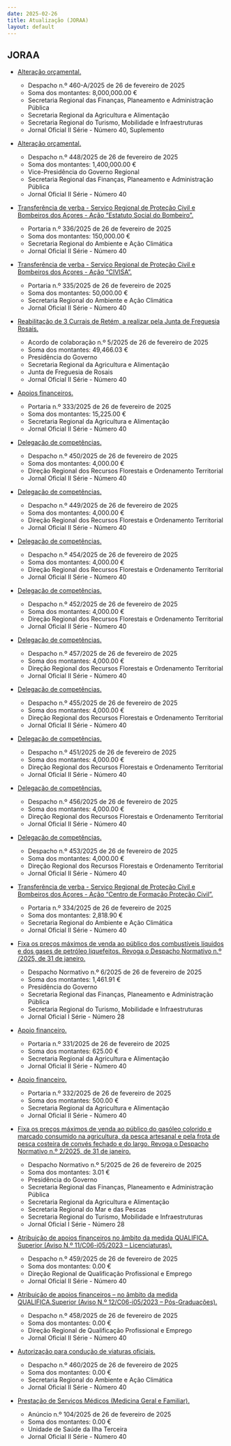 ```yaml
---
date: 2025-02-26
title: Atualização (JORAA)
layout: default
---
```

## JORAA

* [Alteração orçamental.](https://jo.azores.gov.pt/#/ato/67b5727a-4ac5-4c6d-851f-1a427d590112)
  * Despacho n.º 460-A/2025 de 26 de fevereiro de 2025
  * Soma dos montantes: 8,000,000.00 €
  * Secretaria Regional das Finanças, Planeamento e Administração Pública
  * Secretaria Regional da Agricultura e Alimentação
  * Secretaria Regional do Turismo, Mobilidade e Infraestruturas
  * Jornal Oficial II Série - Número 40, Suplemento

* [Alteração orçamental.](https://jo.azores.gov.pt/#/ato/014d12b3-994f-4528-9da9-4fec6bc6fb5a)
  * Despacho n.º 448/2025 de 26 de fevereiro de 2025
  * Soma dos montantes: 1,400,000.00 €
  * Vice-Presidência do Governo Regional
  * Secretaria Regional das Finanças, Planeamento e Administração Pública
  * Jornal Oficial II Série - Número 40

* [Transferência de verba - Serviço Regional de Proteção Civil e Bombeiros dos Açores - Ação “Estatuto Social do Bombeiro”.](https://jo.azores.gov.pt/#/ato/c4105cd4-662e-45c1-a3f7-2a02b573208a)
  * Portaria n.º 336/2025 de 26 de fevereiro de 2025
  * Soma dos montantes: 150,000.00 €
  * Secretaria Regional do Ambiente e Ação Climática
  * Jornal Oficial II Série - Número 40

* [Transferência de verba - Serviço Regional de Proteção Civil e Bombeiros dos Açores - Ação “CIVISA”.](https://jo.azores.gov.pt/#/ato/589509ee-168c-4199-baf2-69ecf49689d9)
  * Portaria n.º 335/2025 de 26 de fevereiro de 2025
  * Soma dos montantes: 50,000.00 €
  * Secretaria Regional do Ambiente e Ação Climática
  * Jornal Oficial II Série - Número 40

* [Reabilitação de 3 Currais de Retém, a realizar pela Junta de Freguesia Rosais.](https://jo.azores.gov.pt/#/ato/8def59e2-6194-45ea-a66e-f0e9b547446f)
  * Acordo de colaboração n.º 5/2025 de 26 de fevereiro de 2025
  * Soma dos montantes: 49,466.03 €
  * Presidência do Governo
  * Secretaria Regional da Agricultura e Alimentação
  * Junta de Freguesia de Rosais
  * Jornal Oficial II Série - Número 40

* [Apoios financeiros.](https://jo.azores.gov.pt/#/ato/e9f1fab9-360d-4241-b39e-a980dd790239)
  * Portaria n.º 333/2025 de 26 de fevereiro de 2025
  * Soma dos montantes: 15,225.00 €
  * Secretaria Regional da Agricultura e Alimentação
  * Jornal Oficial II Série - Número 40

* [Delegação de competências.](https://jo.azores.gov.pt/#/ato/31fe99e4-264e-4da9-b9e7-f02ecde1399c)
  * Despacho n.º 450/2025 de 26 de fevereiro de 2025
  * Soma dos montantes: 4,000.00 €
  * Direção Regional dos Recursos Florestais e Ordenamento Territorial
  * Jornal Oficial II Série - Número 40

* [Delegação de competências.](https://jo.azores.gov.pt/#/ato/131471fc-939d-4cdd-a932-1bd0e3aac003)
  * Despacho n.º 449/2025 de 26 de fevereiro de 2025
  * Soma dos montantes: 4,000.00 €
  * Direção Regional dos Recursos Florestais e Ordenamento Territorial
  * Jornal Oficial II Série - Número 40

* [Delegação de competências.](https://jo.azores.gov.pt/#/ato/91dc1b80-bdd5-4f04-af08-4c3086f5a443)
  * Despacho n.º 454/2025 de 26 de fevereiro de 2025
  * Soma dos montantes: 4,000.00 €
  * Direção Regional dos Recursos Florestais e Ordenamento Territorial
  * Jornal Oficial II Série - Número 40

* [Delegação de competências.](https://jo.azores.gov.pt/#/ato/438371d1-b786-4967-ab16-7f87165a9f8d)
  * Despacho n.º 452/2025 de 26 de fevereiro de 2025
  * Soma dos montantes: 4,000.00 €
  * Direção Regional dos Recursos Florestais e Ordenamento Territorial
  * Jornal Oficial II Série - Número 40

* [Delegação de competências.](https://jo.azores.gov.pt/#/ato/fc0c15d8-efa7-4cfe-8456-d14b47fb2bfd)
  * Despacho n.º 457/2025 de 26 de fevereiro de 2025
  * Soma dos montantes: 4,000.00 €
  * Direção Regional dos Recursos Florestais e Ordenamento Territorial
  * Jornal Oficial II Série - Número 40

* [Delegação de competências.](https://jo.azores.gov.pt/#/ato/d0cebdb5-e7d1-4762-810a-4b3afd7f98f6)
  * Despacho n.º 455/2025 de 26 de fevereiro de 2025
  * Soma dos montantes: 4,000.00 €
  * Direção Regional dos Recursos Florestais e Ordenamento Territorial
  * Jornal Oficial II Série - Número 40

* [Delegação de competências.](https://jo.azores.gov.pt/#/ato/3ef16a97-8949-48e2-9547-04ed677849aa)
  * Despacho n.º 451/2025 de 26 de fevereiro de 2025
  * Soma dos montantes: 4,000.00 €
  * Direção Regional dos Recursos Florestais e Ordenamento Territorial
  * Jornal Oficial II Série - Número 40

* [Delegação de competências.](https://jo.azores.gov.pt/#/ato/f4fa60c6-3c13-45cc-84a5-049b04b3a100)
  * Despacho n.º 456/2025 de 26 de fevereiro de 2025
  * Soma dos montantes: 4,000.00 €
  * Direção Regional dos Recursos Florestais e Ordenamento Territorial
  * Jornal Oficial II Série - Número 40

* [Delegação de competências.](https://jo.azores.gov.pt/#/ato/5807f0ca-ea44-44a3-9156-ab09a38368c2)
  * Despacho n.º 453/2025 de 26 de fevereiro de 2025
  * Soma dos montantes: 4,000.00 €
  * Direção Regional dos Recursos Florestais e Ordenamento Territorial
  * Jornal Oficial II Série - Número 40

* [Transferência de verba - Serviço Regional de Proteção Civil e Bombeiros dos Açores - Ação “Centro de Formação Proteção Civil”.](https://jo.azores.gov.pt/#/ato/5dc39330-5cfe-41f1-aba1-f8d3d29ee0bd)
  * Portaria n.º 334/2025 de 26 de fevereiro de 2025
  * Soma dos montantes: 2,818.90 €
  * Secretaria Regional do Ambiente e Ação Climática
  * Jornal Oficial II Série - Número 40

* [Fixa os preços máximos de venda ao público dos combustíveis líquidos e dos gases de petróleo liquefeitos. Revoga o Despacho Normativo n.º /2025, de 31 de janeiro.](https://jo.azores.gov.pt/#/ato/0b5db5da-c182-431a-b205-0c85ff828726)
  * Despacho Normativo n.º 6/2025 de 26 de fevereiro de 2025
  * Soma dos montantes: 1,461.91 €
  * Presidência do Governo
  * Secretaria Regional das Finanças, Planeamento e Administração Pública
  * Secretaria Regional do Turismo, Mobilidade e Infraestruturas
  * Jornal Oficial I Série - Número 28

* [Apoio financeiro.](https://jo.azores.gov.pt/#/ato/5d9ad269-692e-4545-9a49-b394623fd268)
  * Portaria n.º 331/2025 de 26 de fevereiro de 2025
  * Soma dos montantes: 625.00 €
  * Secretaria Regional da Agricultura e Alimentação
  * Jornal Oficial II Série - Número 40

* [Apoio financeiro.](https://jo.azores.gov.pt/#/ato/86ef9170-f4f2-48f2-89c5-63a9f64a1f02)
  * Portaria n.º 332/2025 de 26 de fevereiro de 2025
  * Soma dos montantes: 500.00 €
  * Secretaria Regional da Agricultura e Alimentação
  * Jornal Oficial II Série - Número 40

* [Fixa os preços máximos de venda ao público do gasóleo colorido e marcado consumido na agricultura, da pesca artesanal e pela frota de pesca costeira de convés fechado e do largo. Revoga o Despacho Normativo n.º 2/2025, de 31 de janeiro.](https://jo.azores.gov.pt/#/ato/8d2f8011-a708-4e0e-98c9-e4edffa76ae7)
  * Despacho Normativo n.º 5/2025 de 26 de fevereiro de 2025
  * Soma dos montantes: 3.01 €
  * Presidência do Governo
  * Secretaria Regional das Finanças, Planeamento e Administração Pública
  * Secretaria Regional da Agricultura e Alimentação
  * Secretaria Regional do Mar e das Pescas
  * Secretaria Regional do Turismo, Mobilidade e Infraestruturas
  * Jornal Oficial I Série - Número 28

* [Atribuição de apoios financeiros no âmbito da medida QUALIFICA. Superior (Aviso N.º  11/C06-i05/2023 – Licenciaturas).](https://jo.azores.gov.pt/#/ato/5e807714-8804-4e96-b017-fa5812b4f64c)
  * Despacho n.º 459/2025 de 26 de fevereiro de 2025
  * Soma dos montantes: 0.00 €
  * Direção Regional de Qualificação Profissional e Emprego
  * Jornal Oficial II Série - Número 40

* [Atribuição de apoios financeiros – no âmbito da medida QUALIFICA.Superior (Aviso N.º 12/C06-i05/2023 – Pós-Graduações).](https://jo.azores.gov.pt/#/ato/3849b471-5251-4533-a4e8-1613422483a2)
  * Despacho n.º 458/2025 de 26 de fevereiro de 2025
  * Soma dos montantes: 0.00 €
  * Direção Regional de Qualificação Profissional e Emprego
  * Jornal Oficial II Série - Número 40

* [Autorização para condução de viaturas oficiais.](https://jo.azores.gov.pt/#/ato/f6c5513e-3a70-4b05-98f2-fb0fdbeaf53e)
  * Despacho n.º 460/2025 de 26 de fevereiro de 2025
  * Soma dos montantes: 0.00 €
  * Secretaria Regional do Ambiente e Ação Climática
  * Jornal Oficial II Série - Número 40

* [Prestação de Serviços Médicos (Medicina Geral e Familiar).](https://jo.azores.gov.pt/#/ato/809aae07-4eb1-486c-92b6-21d4bd84d776)
  * Anúncio n.º 104/2025 de 26 de fevereiro de 2025
  * Soma dos montantes: 0.00 €
  * Unidade de Saúde da Ilha Terceira
  * Jornal Oficial II Série - Número 40
